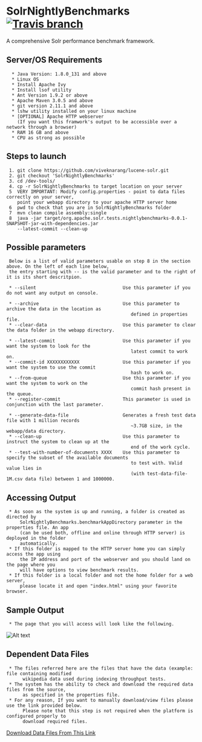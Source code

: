 # SolrNightlyBenchmarks  [![Travis branch](https://img.shields.io/travis/rust-lang/rust/master.svg)]()

A comprehensive Solr performance benchmark framework.

## Server/OS Requirements

      * Java Version: 1.8.0_131 and above
      * Linux OS
      * Install Apache Ivy
      * Install lsof utility
      * Ant Version 1.9.2 or above
      * Apache Maven 3.0.5 and above
      * git version 2.11.1 and above
      * lshw utility installed on your linux machine
      * [OPTIONAL] Apache HTTP webserver 
        (If you want this framwork's output to be accessible over a network through a browser)
      * RAM 16 GB and above
      * CPU as strong as possible

## Steps to launch

     1. git clone https://github.com/viveknarang/lucene-solr.git
     2. git checkout 'SolrNightlyBenchmarks'
     3. cd /dev-tools/
     4. cp -r SolrNightlyBenchmarks to target location on your server
     5  VERY IMPORTANT: Modify config.properties - point to data files correctly on your server, 
        point your webapp directory to your apache HTTP server home
     6  pwd to check that you are in SolrNightlyBenchmarks folder
     7  mvn clean compile assembly:single
     8  java -jar target/org.apache.solr.tests.nightlybenchmarks-0.0.1-SNAPSHOT-jar-with-dependencies.jar 
        --latest-commit --clean-up 

## Possible parameters

     Below is a list of valid parameters usable on step 8 in the section above. On the left of each line below, 
     the entry starting with -- is the valid parameter and to the right of it is its short descritpion.  

     * --silent                                Use this parameter if you do not want any output on console.
     
     * --archive                               Use this parameter to archive the data in the location as 
                                                  defined in properties file.
     * --clear-data                            Use this parameter to clear the data folder in the webapp directory.
     
     * --latest-commit                         Use this parameter if you want the system to look for the 
                                                  latest commit to work on.
     * --commit-id XXXXXXXXXXXX                Use this parameter if you want the system to use the commit 
                                                  hash to work on.
     * --from-queue                            Use this parameter if you want the system to work on the 
                                                  commit hash present in the queue.
     * --register-commit                       This parameter is used in conjunction with the last parameter. 
     
     * --generate-data-file                    Generates a fresh test data file with 1 million records 
                                                  ~3.7GB size, in the webapp/data directory.     
     * --clean-up                              Use this parameter to instruct the system to clean up at the 
                                                  end of the work cycle.
     * --test-with-number-of-documents XXXX    Use this parameter to specify the subset of the available documents 
                                                  to test with. Valid value lies in 
                                                  (with test-data-file-1M.csv data file) between 1 and 1000000.
     
## Accessing Output

     * As soon as the system is up and running, a folder is created as directed by 
         SolrNightlyBenchmarks.benchmarkAppDirectory parameter in the properties file. An app 
         (can be used both, offline and online through HTTP server) is deployed in the folder 
         automatically. 
     * If this folder is mapped to the HTTP server home you can simply access the app using 
         the IP address and port of the webserver and you should land on the page where you 
         will have options to view benchmark results.
     * If this folder is a local folder and not the home folder for a web server, 
         please locate it and open "index.html" using your favorite browser. 

## Sample Output
     * The page that you will access will look like the following. 

![Alt text](http://www.viveknarang.com/gsoc/snb_screenshot5.PNG)

## Dependent Data Files 

     * The files referred here are the files that have the data (example: file containing modified 
          wikipedia data used during indexing throughput tests.
     * The system has the ability to check and download the required data files from the source, 
          as specified in the properties file.
     * For any reason, If you want to manually download/view files please use the link provided below. 
          Please note that this step is not required when the platform is configured properly to 
          download required files.
     
[Download Data Files From This Link](http://212.47.227.9/data/)     
